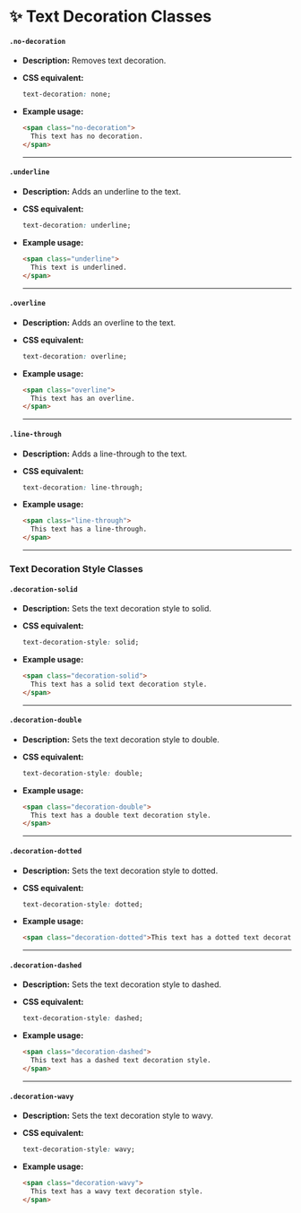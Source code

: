 # ✨ **Text Decoration Classes**

#### **`.no-decoration`**  
- **Description:** Removes text decoration.  
- **CSS equivalent:**  
  ```css
  text-decoration: none;
  ```  
- **Example usage:**  
  ```html
  <span class="no-decoration">
    This text has no decoration.
  </span>
  ```  

    ---

#### **`.underline`**  
- **Description:** Adds an underline to the text.  
- **CSS equivalent:**  
  ```css
  text-decoration: underline;
  ```  
- **Example usage:**  
  ```html
  <span class="underline">
    This text is underlined.
  </span>
  ```  

    ---

#### **`.overline`**  
- **Description:** Adds an overline to the text.  
- **CSS equivalent:**  
  ```css
  text-decoration: overline;
  ```  
- **Example usage:**  
  ```html
  <span class="overline">
    This text has an overline.
  </span>
  ```  

    ---

#### **`.line-through`**  
- **Description:** Adds a line-through to the text.  
- **CSS equivalent:**  
  ```css
  text-decoration: line-through;
  ```  
- **Example usage:**  
  ```html
  <span class="line-through">
    This text has a line-through.
  </span>
  ```  

    ---

### **Text Decoration Style Classes**

#### **`.decoration-solid`**  
- **Description:** Sets the text decoration style to solid.  
- **CSS equivalent:**  
  ```css
  text-decoration-style: solid;
  ```  
- **Example usage:**  
  ```html
  <span class="decoration-solid">
    This text has a solid text decoration style.
  </span>
  ```  

    ---

#### **`.decoration-double`**  
- **Description:** Sets the text decoration style to double.  
- **CSS equivalent:**  
  ```css
  text-decoration-style: double;
  ```  
- **Example usage:**  
  ```html
  <span class="decoration-double">
    This text has a double text decoration style.
  </span>
  ```  

    ---

#### **`.decoration-dotted`**  
- **Description:** Sets the text decoration style to dotted.  

- **CSS equivalent:**  
  ```css
  text-decoration-style: dotted;
  ```  
- **Example usage:**  
  ```html
  <span class="decoration-dotted">This text has a dotted text decoration style.</span>
  ```

  ---
  
#### **`.decoration-dashed`**

- **Description:** Sets the text decoration style to dashed.

- **CSS equivalent:** 
  ```css
  text-decoration-style: dashed;
  ```
- **Example usage:**
  ```html
  <span class="decoration-dashed">
    This text has a dashed text decoration style.
  </span>  
  ```

  ---

#### **`.decoration-wavy`**

- **Description:** Sets the text decoration style to wavy.

- **CSS equivalent:** 
  ```css
  text-decoration-style: wavy;
  ```
- **Example usage:**
  ```html
  <span class="decoration-wavy">
    This text has a wavy text decoration style.
  </span>  
  ```